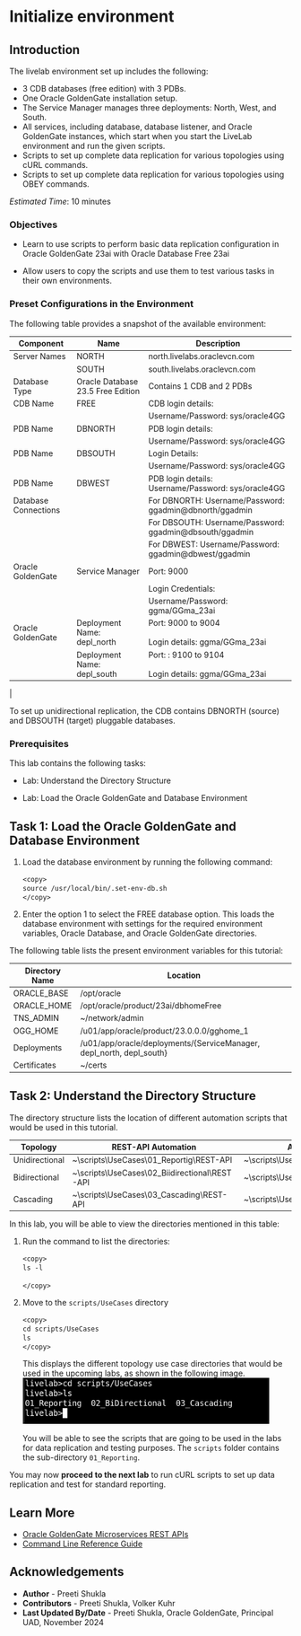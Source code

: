# Initialize environment

## Introduction
The livelab environment set up includes the following:

* 3 CDB databases (free edition) with 3 PDBs.
* One Oracle GoldenGate installation setup.
* The Service Manager manages three deployments: North, West, and South.
* All services, including database, database listener, and Oracle GoldenGate instances, which start when you start the LiveLab environment and run the given scripts.
* Scripts to set up complete data replication for various topologies using cURL commands.
* Scripts to set up complete data replication for various topologies using OBEY commands.

*Estimated Time*:  10 minutes

### Objectives
* Learn to use scripts to perform basic data replication configuration in Oracle GoldenGate 23ai with Oracle Database Free 23ai

* Allow users to copy the scripts and use them to test various tasks in their own environments.

### Preset Configurations in the Environment

The following table provides a snapshot of the available environment:

| Component | Name  | Description |
 -----------| ------- | -------------
| Server Names      | NORTH | north.livelabs.oraclevcn.com
|                   | SOUTH | south.livelabs.oraclevcn.com
| Database Type     | Oracle Database 23.5 Free Edition | Contains 1 CDB and 2 PDBs
| CDB Name   | FREE | CDB login details: 
|            |      |    Username/Password: sys/oracle4GG
| PDB Name   | DBNORTH | PDB login details: 
|            |      |   Username/Password: sys/oracle4GG
|PDB Name    | DBSOUTH | Login Details:  
|            |       |   Username/Password: sys/oracle4GG
|PDB Name    | DBWEST | PDB login details: Username/Password: sys/oracle4GG
Database Connections| | For DBNORTH: Username/Password: ggadmin@dbnorth/ggadmin 
|                   | | For DBSOUTH: Username/Password: ggadmin@dbsouth/ggadmin
|                   | | For DBWEST: Username/Password: ggadmin@dbwest/ggadmin
|Oracle GoldenGate | Service Manager | Port: 9000 
| ||Login Credentials:
| | | Username/Password: ggma/GGma_23ai
|Oracle GoldenGate | Deployment Name: depl_north | Port: 9000 to 9004 <br> </br> Login details: ggma/GGma_23ai 
| | Deployment Name: depl_south | Port: : 9100 to 9104 <br> </br> Login details: ggma/GGma_23ai
|

To set up unidirectional replication, the CDB contains DBNORTH (source) and DBSOUTH (target) pluggable databases.  

### Prerequisites
This lab contains the following tasks:

  - Lab: Understand the Directory Structure

  - Lab: Load the Oracle GoldenGate and Database Environment
  
## Task 1: Load the Oracle GoldenGate and Database Environment 

   1. Load the database environment by running the following command:
    
       ```
       <copy>
       source /usr/local/bin/.set-env-db.sh
       </copy>

       ```
   2. Enter the option 1 to select the FREE database option. This loads the database environment with settings for the required environment variables, Oracle Database, and Oracle GoldenGate directories.

   The following table lists the present environment variables for this tutorial:

   | Directory Name   |     Location         |
    --------------     | ----------------     |
   | ORACLE_BASE      |  /opt/oracle         |
   | ORACLE_HOME      | /opt/oracle/product/23ai/dbhomeFree                                |
   | TNS_ADMIN        | ~/network/admin      |
   | OGG_HOME         | /u01/app/oracle/product/23.0.0.0/gghome_1                         |
   | Deployments      | /u01/app/oracle/deployments/{ServiceManager, depl_north, depl_south}                               |
   | Certificates     | ~/certs              |
         
   
## Task 2: Understand the Directory Structure

The directory structure lists the location of different automation scripts that would be used in this tutorial. 

   | Topology     |     REST-API Automation      |    Admin Client Automation
   |-----------   |------------------------------|-------------------------
   |Unidirectional |~\scripts\UseCases\01_Reportig\REST-API |~\scripts\UseCases\01_Reporting\AdminClient                  
   |Bidirectional  |~\scripts\UseCases\02_Biidirectional\REST-API| ~\scripts\UseCases\02_BiDirectional\AdminClient                        
   |Cascading      |~\scripts\UseCases\03_Cascading\REST-API | ~\scripts\UseCases\03_Cascading\AdminClient                        

In this lab, you will be able to view the directories mentioned in this table:

1. Run the command to list the directories:
       
       <copy>
       ls -l
       
       </copy>
       

2.  Move to the <code>scripts/UseCases</code> directory 

       ```
       <copy>
       cd scripts/UseCases
       ls       
       </copy>

       ```

       This displays the different topology use case directories that would be used in the upcoming labs, as shown in the following image.
      ![Location of automation scripts for different topology use cases](./images/dir_structure_topology.png)

    You will be able to see the scripts that are going to be used in the labs for data replication and testing purposes. The <code>scripts</code> folder contains the sub-directory <code>01_Reporting</code>.

You may now **proceed to the next lab** to run cURL scripts to set up data replication and test for standard reporting.

## Learn More

* [Oracle GoldenGate Microservices REST APIs](https://docs.oracle.com/en/middleware/goldengate/core/23/oggra/)
* [Command Line Reference Guide](https://docs.oracle.com/en/middleware/goldengate/core/23/gclir/index.html)

## Acknowledgements
* **Author** - Preeti Shukla
* **Contributors** - Preeti Shukla, Volker Kuhr
* **Last Updated By/Date** - Preeti Shukla, Oracle GoldenGate, Principal UAD, November 2024
